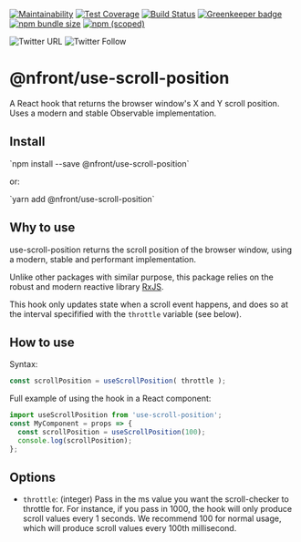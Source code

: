 [![Maintainability](https://api.codeclimate.com/v1/badges/9b92debd461a76f384d6/maintainability)](https://codeclimate.com/github/nfront/global-styles/maintainability) [![Test Coverage](https://api.codeclimate.com/v1/badges/9b92debd461a76f384d6/test_coverage)](https://codeclimate.com/github/nfront/global-styles/test_coverage) [![Build Status](https://travis-ci.org/nfront/global-styles.svg?branch=master)](https://travis-ci.org/nfront/global-styles) [![Greenkeeper badge](https://badges.greenkeeper.io/nfront/global-styles.svg)](https://greenkeeper.io/) [![npm bundle size](https://badgen.net/bundlephobia/min/@nfront/global-styles)](https://bundlephobia.com/result?p=@nfront/global-styles) [![npm (scoped)](https://img.shields.io/npm/v/@nfront/global-styles.svg)](https://www.npmjs.com/package/@nfront/global-styles)

![Twitter URL](https://img.shields.io/twitter/url/https/github.com/nfront/global-styles.svg?style=social) ![Twitter Follow](https://img.shields.io/twitter/follow/magnusriga.svg?label=Follow&style=social)

# @nfront/use-scroll-position

A React hook that returns the browser window's X and Y scroll position. Uses a modern and stable Observable implementation.

## Install

\`npm install --save @nfront/use-scroll-position\`

or:

\`yarn add @nfront/use-scroll-position\`

## Why to use

use-scroll-position returns the scroll position of the browser window, using a modern, stable and performant implementation.

Unlike other packages with similar purpose, this package relies on the robust and modern reactive library [RxJS](https://rxjs-dev.firebaseapp.com/).

This hook only updates state when a scroll event happens, and does so at the interval specifified with the `throttle` variable (see below).

## How to use

Syntax:

```javascript
const scrollPosition = useScrollPosition( throttle );
```

Full example of using the hook in a React component:

```javascript
import useScrollPosition from 'use-scroll-position';
const MyComponent = props => {
  const scrollPosition = useScrollPosition(100);
  console.log(scrollPosition);
};
```

## Options

- `throttle`: (integer) Pass in the ms value you want the scroll-checker to throttle for. For instance, if you pass in 1000, the hook will only produce scroll values every 1 seconds. We recommend 100 for normal usage, which will produce scroll values every 100th millisecond.
